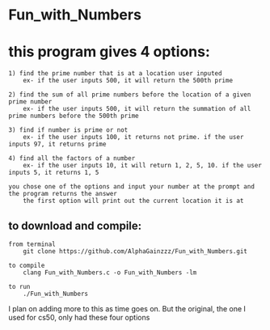 # Fun_with_Numbers

# this program gives 4 options:

    1) find the prime number that is at a location user inputed
        ex- if the user inputs 500, it will return the 500th prime

    2) find the sum of all prime numbers before the location of a given prime number
        ex- if the user inputs 500, it will return the summation of all prime numbers before the 500th prime

    3) find if number is prime or not
        ex- if the user inputs 100, it returns not prime. if the user inputs 97, it returns prime

    4) find all the factors of a number
        ex- if the user inputs 10, it will return 1, 2, 5, 10. if the user inputs 5, it returns 1, 5

    you chose one of the options and input your number at the prompt and the program returns the answer
        the first option will print out the current location it is at

## to download and compile: 
    from terminal
        git clone https://github.com/AlphaGainzzz/Fun_with_Numbers.git
    
    to compile
        clang Fun_with_Numbers.c -o Fun_with_Numbers -lm

    to run
        ./Fun_with_Numbers

I plan on adding more to this as time goes on. But the original, the one I used for cs50, only had these four options
